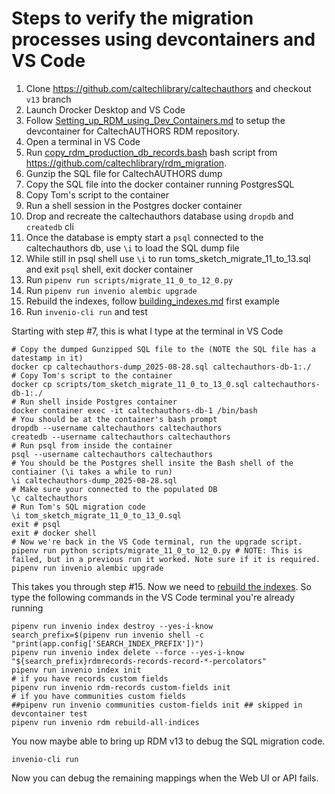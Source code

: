 
# Steps to verify the migration processes using devcontainers and VS Code

1. Clone <https://github.com/caltechlibrary/caltechauthors> and checkout `v13` branch
2. Launch Drocker Desktop and VS Code
3. Follow [Setting_up_RDM_using_Dev_Containers.md](Setting_up_RDM_using_Dev_Containers.md) to setup the devcontainer for CaltechAUTHORS RDM repository.
4. Open a terminal in VS Code
5. Run [copy_rdm_production_db_records.bash](copy_rdm_production_db_records.bash) bash script from <https://github.com/caltechlibrary/rdm_migration>. 
6. Gunzip the SQL file for CaltechAUTHORS dump
7. Copy the SQL file into the docker container running PostgresSQL
8. Copy Tom's script to the container
9. Run a shell session in the Postgres docker container
10. Drop and recreate the caltechauthors database using `dropdb` and `createdb` cli
11. Once the database is empty start a `psql` connected to the caltechauthors db, use `\i` to load the SQL dump file
12. While still in psql shell use `\i` to run toms_sketch_migrate_11_to_13.sql and exit `psql` shell, exit docker container
13. Run `pipenv run scripts/migrate_11_0_to_12_0.py`
14. Run `pipenv run invenio alembic upgrade`
15. Rebuild the indexes, follow [building_indexes.md](building_indexes.md) first example
16. Run `invenio-cli run` and test


Starting with step #7, this is what I type at the terminal in VS Code

~~~shell
# Copy the dumped Gunzipped SQL file to the (NOTE the SQL file has a datestamp in it)
docker cp caltechauthors-dump_2025-08-28.sql caltechauthors-db-1:./
# Copy Tom's script to the container
docker cp scripts/tom_sketch_migrate_11_0_to_13_0.sql caltechauthors-db-1:./
# Run shell inside Postgres container
docker container exec -it caltechauthors-db-1 /bin/bash
# You should be at the container's bash prompt
dropdb --username caltechauthors caltechauthors
createdb --username caltechauthors caltechauthors
# Run psql from inside the container
psql --username caltechauthors caltechauthors
# You should be the Postgres shell insite the Bash shell of the contiainer (\i takes a while to run)
\i caltechauthors-dump_2025-08-28.sql
# Make sure your connected to the populated DB
\c caltechauthors
# Run Tom's SQL migration code
\i tom_sketch_migrate_11_0_to_13_0.sql 
exit # psql
exit # docker shell
# Now we're back in the VS Code terminal, run the upgrade script.
pipenv run python scripts/migrate_11_0_to_12_0.py # NOTE: This is failed, but in a previous run it worked. Note sure if it is required.
pipenv run invenio alembic upgrade
~~~

This takes you through step #15. Now we need to [rebuild the indexes](building_indexes.md). So type
the following commands in the VS Code terminal you're already running

~~~shell
pipenv run invenio index destroy --yes-i-know
search_prefix=$(pipenv run invenio shell -c "print(app.config['SEARCH_INDEX_PREFIX'])")
pipenv run invenio index delete --force --yes-i-know "${search_prefix}rdmrecords-records-record-*-percolators"
pipenv run invenio index init
# if you have records custom fields
pipenv run invenio rdm-records custom-fields init
# if you have communities custom fields
##pipenv run invenio communities custom-fields init ## skipped in devcontainer test
pipenv run invenio rdm rebuild-all-indices
~~~

You now maybe able to bring up RDM v13 to debug the SQL migration code.

~~~shell
invenio-cli run
~~~

Now you can debug the remaining mappings when the Web UI or API fails.

